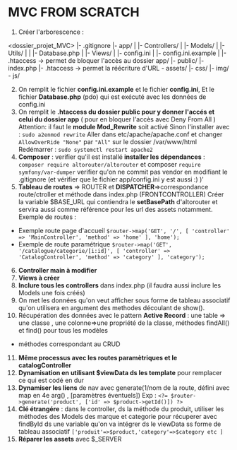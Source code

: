 # MVC FROM SCRATCH 

1. Créer l'arborescence : 

<dossier_projet_MVC>
  |- .gitignore
  |- app/
  |  |- Controllers/
  |  |- Models/
  |  |- Utils/
  |  |  |- Database.php
  |  |- Views/
  |  |- config.ini
  |  |- config.ini.example
  |  |- .htaccess    -> permet de bloquer l'accès au dossier app/
  |- public/
     |- index.php
     |- .htaccess    -> permet la réécriture d'URL 
     \- assets/
        |- css/
        |- img/
        \- js/

2. On remplit le fichier **config.ini.example** et le fichier **config.ini**,
Et le fichier **Database.php** (pdo) qui est exécuté avec les données de config.ini
3. On remplit le **.htaccess du dossier public pour y donner l'accés et celui du dossier app** ( pour en bloquer l'accès avec Deny From All )
Attention: il faut le **module Mod_Rewrite** soit activé
Sinon l'installer avec : `sudo a2enmod rewrite`
Aller dans etc/apache/apache.conf et changer `AllowOverRide "None"` par `"All"` sur le dossier /var/www/html
Redémarrer : `sudo systemctl restart apache2`
4. **Composer** : verifier qu'il est installé
**installer les dépendances** :  `composer require altorouter/altorouter`  et composer `require symfony/var-dumper`
verifier qu'on ne commit pas vendor en modifiant le .gitignore (et vérifier que le fichier app/config.ini y est aussi :) )'
5. **Tableau de routes** => ROUTER et **DISPATCHER**=>correspondance route/ctroller et méthode dans index.php (FRONTCONTROLLER)
Créer la variable $BASE_URL qui contiendra le **setBasePath** d'altorouter et servira aussi comme référence pour les url des assets notamment.
Exemple de routes :
* Exemple route page d'accueil
`$router->map('GET', '/', [
    'controller' => 'MainController',
    'method' => 'home'
], 'home');`
* Exemple de route paramétrique
`$router->map('GET', '/catalogue/categorie/[i:id]', [
    'controller' => 'CatalogController',
    'method' => 'category'
], 'category');`
6. **Controller main à modifier**
7. **Views à créer**
8. **Inclure tous les controllers** dans index.php (il faudra aussi inclure les Models une fois créés)
9. On met les données qu'on veut afficher sous forme de tableau associatif qu'on utilisera en argument des methodes découlant de show().
10. Récupération des données avec le pattern **Active Record** : 
une table => une classe  , 
une colonne=>une propriété de la classe,
méthodes findAll() et find() pour tous les modèles 
+ méthodes correspondant au CRUD 
11. **Même processus avec les routes paramètriques et le catalogController**
12. **Dynamisation en utilisant $viewData ds les template** pour remplacer ce qui est codé en dur
13. **Dynamiser les liens** de nav avec generate(1/nom de la route, défini avec map en 4e arg() , [paramètres éventuels])
Exp : `<?= $router->generate('product', ['id' => $product->getId()]) ?>`
14. **Clé étrangére** : dans le controller, ds la méthode du produit, utiliser les méthodes des Models des marque et categorie pour récuperer avec findById 
ds une variable qu'on va intégrer ds le viewData ss forme de tableau associatif `['produit'=>$product,'category'=>$category etc ]`
15. **Réparer les assets** avec $_SERVER

